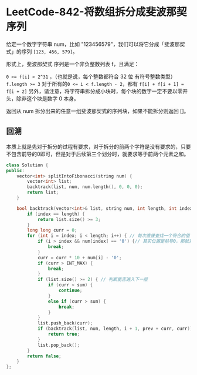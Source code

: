 # LeetCode-842-将数组拆分成斐波那契序列

给定一个数字字符串 num，比如 "123456579"，我们可以将它分成「斐波那契式」的序列 `[123, 456, 579]`。

形式上，斐波那契式 序列是一个非负整数列表 f，且满足：

`0 <= f[i] < 2^31` ，（也就是说，每个整数都符合 32 位 有符号整数类型）
`f.length >= 3`
对于所有的`0 <= i < f.length - 2`，都有 `f[i] + f[i + 1] = f[i + 2]`
另外，请注意，将字符串拆分成小块时，每个块的数字一定不要以零开头，除非这个块是数字 0 本身。

返回从 num 拆分出来的任意一组斐波那契式的序列块，如果不能拆分则返回 []。

## 回溯

本质上就是先对于拆分的过程有要求，对于拆分的前两个字符是没有要求的，只要不包含前导的0即可，但是对于后续第三个划分时，就要求等于前两个元素之和。

```C++
class Solution {
public:
    vector<int> splitIntoFibonacci(string num) {
        vector<int> list;
        backtrack(list, num, num.length(), 0, 0, 0);
        return list;
    }

    bool backtrack(vector<int>& list, string num, int length, int index, long long sum, int prev) {
        if (index == length) {
            return list.size() >= 3;
        }
        long long curr = 0;
        for (int i = index; i < length; i++) { // 每次直接查找一个符合的值
            if (i > index && num[index] == '0') {// 其实位置是前导0，那就只有一种办法
                break;
            }
            curr = curr * 10 + num[i] - '0';
            if (curr > INT_MAX) {
                break;
            }
            if (list.size() >= 2) { // 判断能否进入下一层
                if (curr < sum) {
                    continue;
                }
                else if (curr > sum) {
                    break;
                }
            }
            list.push_back(curr);
            if (backtrack(list, num, length, i + 1, prev + curr, curr)) {
                return true;
            }
            list.pop_back();
        }
        return false;
    }
};
```
